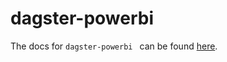 # dagster-powerbi

The docs for `dagster-powerbi ` can be found
[here](https://docs.dagster.io/_apidocs/libraries/dagster-powerbi).
